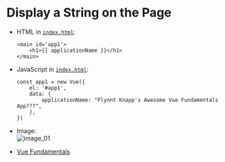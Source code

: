 # Display a String on the Page

* HTML in [`index.html`](./index.html):
    ```
    <main id='app1'>
        <h1>{{ applicationName }}</h1>
    </main>
    ```

* JavaScript in [`index.html`](./index.html):
    ```
    const app1 = new Vue({
        el: '#app1',
        data: {
            applicationName: "Flynnt Knapp's Awesome Vue Fundamentals App???",
        },
    })
    ```

* Image:  
![image_01](https://user-images.githubusercontent.com/47562501/201955814-f26401b0-4d84-4410-9c58-27a71ae3aa1b.png)

* [Vue Fundamentals](../README.md)
